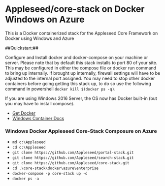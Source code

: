 # Appleseed/core-stack on Docker Windows on Azure
This is a Docker containerized stack for the Appleseed Core Framework on Docker using Windows and Azure

##Quickstart:##

Configure and Install docker and docker-compose on your machine or server. Please note that by default this stack installs to port 80 of your site. This may be configured in either the compose file or docker run command to bring up internally. If brought up internally, firewall settings will have to be adjusted to the internal port assigned. You may need to stop other docker containers before going getting this stack up, to do so use the following command in powershell `docker kill $(docker ps -q)`. 

If you are using Windows 2016 Server, the OS now has Docker built-in (but you may have to install compose).
- [Get Docker ](https://www.docker.com/products/overview)
- [Windows Container Docs ](https://aka.ms/WindowsContainers)

### Windows Docker Appleseed Core-Stack Composure on Azure
- `md c:\Appleseed`
- `cd c:\Appleseed`
- `git clone https://github.com/Appleseed/portal-stack.git`
- `git clone https://github.com/Appleseed/search-stack.git`
- `git clone https://github.com/Appleseed/core-stack.git`
- `cd .\core-stack\docker\azure\enterprise`
- `docker-compose -p core-stack up -d`
- `docker ps -a`
